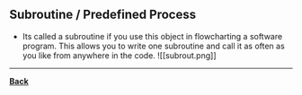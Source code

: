 ## Subroutine / Predefined Process
- Its called a subroutine if you use this object in flowcharting a software program. This allows you to write one subroutine and call it as often as you like from anywhere in the code.
![[subrout.png]]
---
**[Back](COMPROGPrelimCh2)**